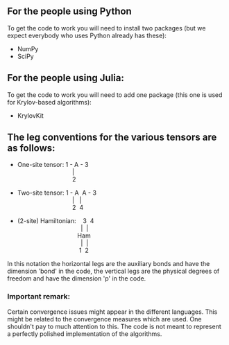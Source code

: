 ## For the people using Python

To get the code to work you will need to install two packages (but we expect everybody who uses Python already has these):
* NumPy
* SciPy

## For the people using Julia:

To get the code to work you will need to add one package (this one is used for Krylov-based algorithms):
* KrylovKit


## The leg conventions for the various tensors are as follows:

* One-site tensor: 1 - A - 3<br>
&nbsp;&nbsp;&nbsp;&nbsp;&nbsp;&nbsp;&nbsp;&nbsp;&nbsp;&nbsp;&nbsp;&nbsp;&nbsp;&nbsp;&nbsp;&nbsp;&nbsp;&nbsp;&nbsp;&nbsp;&nbsp;&nbsp;&nbsp;&nbsp;&nbsp;&nbsp;&nbsp;&nbsp;&nbsp;&nbsp;&nbsp;&nbsp;|<br>
&nbsp;&nbsp;&nbsp;&nbsp;&nbsp;&nbsp;&nbsp;&nbsp;&nbsp;&nbsp;&nbsp;&nbsp;&nbsp;&nbsp;&nbsp;&nbsp;&nbsp;&nbsp;&nbsp;&nbsp;&nbsp;&nbsp;&nbsp;&nbsp;&nbsp;&nbsp;&nbsp;&nbsp;&nbsp;&nbsp;&nbsp;&nbsp;2

* Two-site tensor: 1 - A&nbsp;&nbsp;A - 3<br>
&nbsp;&nbsp;&nbsp;&nbsp;&nbsp;&nbsp;&nbsp;&nbsp;&nbsp;&nbsp;&nbsp;&nbsp;&nbsp;&nbsp;&nbsp;&nbsp;&nbsp;&nbsp;&nbsp;&nbsp;&nbsp;&nbsp;&nbsp;&nbsp;&nbsp;&nbsp;&nbsp;&nbsp;&nbsp;&nbsp;&nbsp;&nbsp;|&nbsp;&nbsp;&nbsp;|<br>
&nbsp;&nbsp;&nbsp;&nbsp;&nbsp;&nbsp;&nbsp;&nbsp;&nbsp;&nbsp;&nbsp;&nbsp;&nbsp;&nbsp;&nbsp;&nbsp;&nbsp;&nbsp;&nbsp;&nbsp;&nbsp;&nbsp;&nbsp;&nbsp;&nbsp;&nbsp;&nbsp;&nbsp;&nbsp;&nbsp;&nbsp;&nbsp;2&nbsp;&nbsp;4

* (2-site) Hamiltonian: &nbsp;&nbsp;&nbsp;3&nbsp;&nbsp;4<br>
&nbsp;&nbsp;&nbsp;&nbsp;&nbsp;&nbsp;&nbsp;&nbsp;&nbsp;&nbsp;&nbsp;&nbsp;&nbsp;&nbsp;&nbsp;&nbsp;&nbsp;&nbsp;&nbsp;&nbsp;&nbsp;&nbsp;&nbsp;&nbsp;&nbsp;&nbsp;&nbsp;&nbsp;&nbsp;&nbsp;&nbsp;&nbsp;&nbsp;&nbsp;&nbsp;&nbsp;&nbsp;|&nbsp;&nbsp;|<br>
&nbsp;&nbsp;&nbsp;&nbsp;&nbsp;&nbsp;&nbsp;&nbsp;&nbsp;&nbsp;&nbsp;&nbsp;&nbsp;&nbsp;&nbsp;&nbsp;&nbsp;&nbsp;&nbsp;&nbsp;&nbsp;&nbsp;&nbsp;&nbsp;&nbsp;&nbsp;&nbsp;&nbsp;&nbsp;&nbsp;&nbsp;&nbsp;&nbsp;&nbsp;&nbsp;Ham<br>
&nbsp;&nbsp;&nbsp;&nbsp;&nbsp;&nbsp;&nbsp;&nbsp;&nbsp;&nbsp;&nbsp;&nbsp;&nbsp;&nbsp;&nbsp;&nbsp;&nbsp;&nbsp;&nbsp;&nbsp;&nbsp;&nbsp;&nbsp;&nbsp;&nbsp;&nbsp;&nbsp;&nbsp;&nbsp;&nbsp;&nbsp;&nbsp;&nbsp;&nbsp;&nbsp;&nbsp;&nbsp;|&nbsp;&nbsp;|<br>
&nbsp;&nbsp;&nbsp;&nbsp;&nbsp;&nbsp;&nbsp;&nbsp;&nbsp;&nbsp;&nbsp;&nbsp;&nbsp;&nbsp;&nbsp;&nbsp;&nbsp;&nbsp;&nbsp;&nbsp;&nbsp;&nbsp;&nbsp;&nbsp;&nbsp;&nbsp;&nbsp;&nbsp;&nbsp;&nbsp;&nbsp;&nbsp;&nbsp;&nbsp;&nbsp;&nbsp;1&nbsp;&nbsp;2

In this notation the horizontal legs are the auxiliary bonds and have the dimension 'bond' in the code, the vertical legs are the physical degrees of freedom and have the dimension 'p' in the code.


### Important remark:
Certain convergence issues might appear in the different languages. This might be related to the convergence measures which are used. One shouldn't pay to much attention to this. The code is not meant to represent a perfectly polished implementation of the algorithms.
